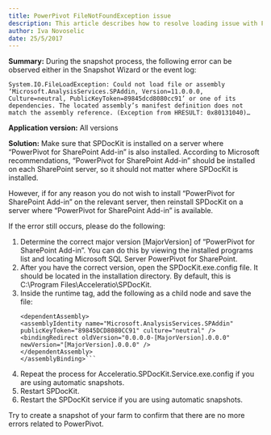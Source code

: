 ```yaml
---
title: PowerPivot FileNotFoundException issue
description: This article describes how to resolve loading issue with FileNotFoundException error message appearing.
author: Iva Novoselic  
date: 25/5/2017
---
```


__Summary:__ During the snapshot process, the following error can be observed either in the Snapshot Wizard or the event log:

`System.IO.FileLoadException: Could not load file or assembly ‘Microsoft.AnalysisServices.SPAddin, Version=11.0.0.0, Culture=neutral, PublicKeyToken=89845dcd8080cc91’ or one of its dependencies. The located assembly’s manifest definition does not match the assembly reference. (Exception from HRESULT: 0x80131040)…`

__Application version:__ All versions

__Solution:__
Make sure that SPDocKit is installed on a server where “PowerPivot for SharePoint Add-in” is also installed. According to Microsoft recommendations, “PowerPivot for SharePoint Add-in” should be installed on each SharePoint server, so it should not matter where SPDocKit is installed.

However, if for any reason you do not wish to install “PowerPivot for SharePoint Add-in” on the relevant server, then reinstall SPDocKit on a server where “PowerPivot for SharePoint Add-in” is available.

If the error still occurs, please do the following:

1. Determine the correct major version [MajorVersion] of “PowerPivot for SharePoint Add-in”. You can do this by viewing the installed programs list and locating Microsoft SQL Server PowerPivot for SharePoint.
1. After you have the correct version, open the SPDocKit.exe.config file. It should be located in the installation directory. By default, this is C:\Program Files\Acceleratio\SPDocKit.
1. Inside the runtime tag, add the following as a child node and save the file:
      ```<assemblyBinding xmlns="urn:schemas-microsoft-com:asm.v1">  
    <dependentAssembly>  
    <assemblyIdentity name="Microsoft.AnalysisServices.SPAddin" publicKeyToken="89845DCD8080CC91" culture="neutral" />  
    <bindingRedirect oldVersion="0.0.0.0-[MajorVersion].0.0.0" newVersion="[MajorVersion].0.0.0" />  
    </dependentAssembly>  
    </assemblyBinding>```
1. Repeat the process for Acceleratio.SPDocKit.Service.exe.config if you are using automatic snapshots.
1. Restart SPDocKit.
1. Restart the SPDocKit service if you are using automatic snapshots.

Try to create a snapshot of your farm to confirm that there are no more errors related to PowerPivot.
